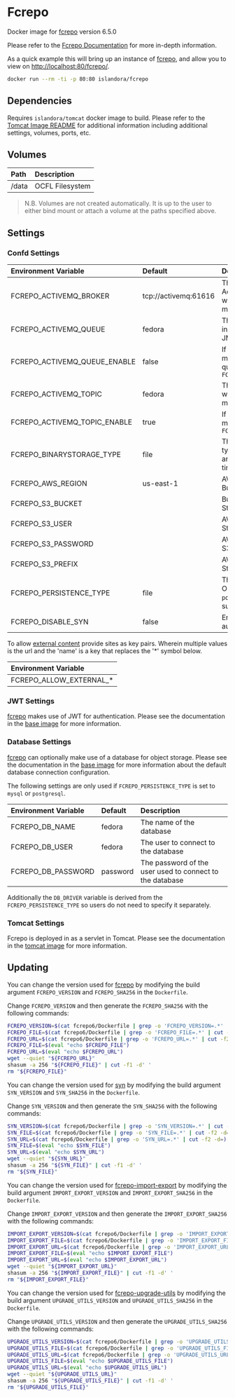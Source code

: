 # Fcrepo

Docker image for [fcrepo] version 6.5.0

Please refer to the [Fcrepo Documentation] for more in-depth information.

As a quick example this will bring up an instance of [fcrepo], and allow you
to view on <http://localhost:80/fcrepo/>.

```bash
docker run --rm -ti -p 80:80 islandora/fcrepo
```

## Dependencies

Requires `islandora/tomcat` docker image to build. Please refer to the
[Tomcat Image README](../tomcat/README.md) for additional information including
additional settings, volumes, ports, etc.

## Volumes

| Path  | Description     |
| :---- | :-------------- |
| /data | OCFL Filesystem |

> N.B. Volumes are not created automatically. It is up to the user to either bind
> mount or attach a volume at the paths specified above.

## Settings

### Confd Settings

| Environment Variable         | Default              | Description                                                                          |
| :--------------------------- | :------------------- | :----------------------------------------------------------------------------------- |
| FCREPO_ACTIVEMQ_BROKER       | tcp://activemq:61616 | The location of the ActiveMQ Broker in which to publish JMS messages to              |
| FCREPO_ACTIVEMQ_QUEUE        | fedora               | The ActiveMQ Queue in which to publish JMS messages                                  |
| FCREPO_ACTIVEMQ_QUEUE_ENABLE | false                | If `true` publish JMS messages on the queue `FCREPO_ACTIVEMQ_QUEUE`                  |
| FCREPO_ACTIVEMQ_TOPIC        | fedora               | The ActiveMQ Topic in which to publish JMS messages                                  |
| FCREPO_ACTIVEMQ_TOPIC_ENABLE | true                 | If `true` publish JMS messages on the topic `FCREPO_ACTIVEMQ_TOPIC`                  |
| FCREPO_BINARYSTORAGE_TYPE    | file                 | The binary storage type. Only `file` and `s3` are supported at this time             |
| FCREPO_AWS_REGION            | us-east-1            | AWS Region for S3 Bucket                                                             |
| FCREPO_S3_BUCKET             |                      | Bucket to use for S3 Storage                                                         |
| FCREPO_S3_USER               |                      | AWS User for S3 Storage                                                              |
| FCREPO_S3_PASSWORD           |                      | AWS Secret Token for S3 Storage                                                      |
| FCREPO_S3_PREFIX             |                      | AWS Prefix for S3 Storage                                                            |
| FCREPO_PERSISTENCE_TYPE      | file                 | The object store type. Only `file`, `mysql`, `postgresql` are supported at this time |
| FCREPO_DISABLE_SYN           | false                | Enable or disable authentication via [Syn](https://github.com/Islandora/Syn)         |

To allow [external content] provide sites as key pairs. Wherein multiple values
is the url and the 'name' is a key that replaces the '*' symbol below.

| Environment Variable    |
| :---------------------- |
| FCREPO_ALLOW_EXTERNAL_* |

### JWT Settings

[fcrepo] makes use of JWT for authentication. Please see the documentation in
the [base image] for more information.

### Database Settings

[fcrepo] can optionally make use of a database for object storage. Please see
the documentation in the [base image] for more information about the default
database connection configuration.

The following settings are only used if `FCREPO_PERSISTENCE_TYPE` is set to
`mysql` or `postgresql`.

| Environment Variable | Default  | Description                                              |
| :------------------- | :------- | :------------------------------------------------------- |
| FCREPO_DB_NAME       | fedora   | The name of the database                                 |
| FCREPO_DB_USER       | fedora   | The user to connect to the database                      |
| FCREPO_DB_PASSWORD   | password | The password of the user used to connect to the database |

Additionally the `DB_DRIVER` variable is derived from the
`FCREPO_PERSISTENCE_TYPE` so users do not need to specify it separately.

### Tomcat Settings

Fcrepo is deployed in as a servlet in Tomcat. Please see the documentation in
the [tomcat image] for more information.


## Updating

You can change the version used for [fcrepo] by modifying the build argument
`FCREPO_VERSION` and `FCREPO_SHA256` in the `Dockerfile`.

Change `FCREPO_VERSION` and then generate the `FCREPO_SHA256` with the following
commands:

```bash
FCREPO_VERSION=$(cat fcrepo6/Dockerfile | grep -o 'FCREPO_VERSION=.*' | cut -f2 -d=)
FCREPO_FILE=$(cat fcrepo6/Dockerfile | grep -o 'FCREPO_FILE=.*' | cut -f2 -d=)
FCREPO_URL=$(cat fcrepo6/Dockerfile | grep -o 'FCREPO_URL=.*' | cut -f2 -d=)
FCREPO_FILE=$(eval "echo $FCREPO_FILE")
FCREPO_URL=$(eval "echo $FCREPO_URL")
wget --quiet "${FCREPO_URL}"
shasum -a 256 "${FCREPO_FILE}" | cut -f1 -d' '
rm "${FCREPO_FILE}"
```

You can change the version used for [syn] by modifying the build argument
`SYN_VERSION` and `SYN_SHA256` in the `Dockerfile`.

Change `SYN_VERSION` and then generate the `SYN_SHA256` with the following
commands:

```bash
SYN_VERSION=$(cat fcrepo6/Dockerfile | grep -o 'SYN_VERSION=.*' | cut -f2 -d=)
SYN_FILE=$(cat fcrepo6/Dockerfile | grep -o 'SYN_FILE=.*' | cut -f2 -d=)
SYN_URL=$(cat fcrepo6/Dockerfile | grep -o 'SYN_URL=.*' | cut -f2 -d=)
SYN_FILE=$(eval "echo $SYN_FILE")
SYN_URL=$(eval "echo $SYN_URL")
wget --quiet "${SYN_URL}"
shasum -a 256 "${SYN_FILE}" | cut -f1 -d' '
rm "${SYN_FILE}"
```

You can change the version used for [fcrepo-import-export] by modifying the
build argument `IMPORT_EXPORT_VERSION` and `IMPORT_EXPORT_SHA256` in the
`Dockerfile`.

Change `IMPORT_EXPORT_VERSION` and then generate the `IMPORT_EXPORT_SHA256` with
the following commands:

```bash
IMPORT_EXPORT_VERSION=$(cat fcrepo6/Dockerfile | grep -o 'IMPORT_EXPORT_VERSION=.*' | cut -f2 -d=)
IMPORT_EXPORT_FILE=$(cat fcrepo6/Dockerfile | grep -o 'IMPORT_EXPORT_FILE=.*' | cut -f2 -d=)
IMPORT_EXPORT_URL=$(cat fcrepo6/Dockerfile | grep -o 'IMPORT_EXPORT_URL=.*' | cut -f2 -d=)
IMPORT_EXPORT_FILE=$(eval "echo $IMPORT_EXPORT_FILE")
IMPORT_EXPORT_URL=$(eval "echo $IMPORT_EXPORT_URL")
wget --quiet "${IMPORT_EXPORT_URL}"
shasum -a 256 "${IMPORT_EXPORT_FILE}" | cut -f1 -d' '
rm "${IMPORT_EXPORT_FILE}"
```

You can change the version used for [fcrepo-upgrade-utils] by modifying the
build argument `UPGRADE_UTILS_VERSION` and `UPGRADE_UTILS_SHA256` in the
`Dockerfile`.

Change `UPGRADE_UTILS_VERSION` and then generate the `UPGRADE_UTILS_SHA256` with
the following commands:

```bash
UPGRADE_UTILS_VERSION=$(cat fcrepo6/Dockerfile | grep -o 'UPGRADE_UTILS_VERSION=.*' | cut -f2 -d=)
UPGRADE_UTILS_FILE=$(cat fcrepo6/Dockerfile | grep -o 'UPGRADE_UTILS_FILE=.*' | cut -f2 -d=)
UPGRADE_UTILS_URL=$(cat fcrepo6/Dockerfile | grep -o 'UPGRADE_UTILS_URL=.*' | cut -f2 -d=)
UPGRADE_UTILS_FILE=$(eval "echo $UPGRADE_UTILS_FILE")
UPGRADE_UTILS_URL=$(eval "echo $UPGRADE_UTILS_URL")
wget --quiet "${UPGRADE_UTILS_URL}"
shasum -a 256 "${UPGRADE_UTILS_FILE}" | cut -f1 -d' '
rm "${UPGRADE_UTILS_FILE}"
```

[base image]: ../base/README.md
[external content]: https://wiki.lyrasis.org/display/FEDORA6x/External+Content
[Fcrepo Documentation]: https://wiki.lyrasis.org/display/FF
[fcrepo-import-export]: https://github.com/fcrepo-exts/fcrepo-import-export
[fcrepo-upgrade-utils]: https://github.com/fcrepo-exts/fcrepo-upgrade-utils
[fcrepo]: https://github.com/fcrepo/fcrepo
[s3]: https://aws.amazon.com/s3/
[syn]: https://github.com/Islandora-CLAW/Syn
[tomcat image]: ../tomcat/README.md

